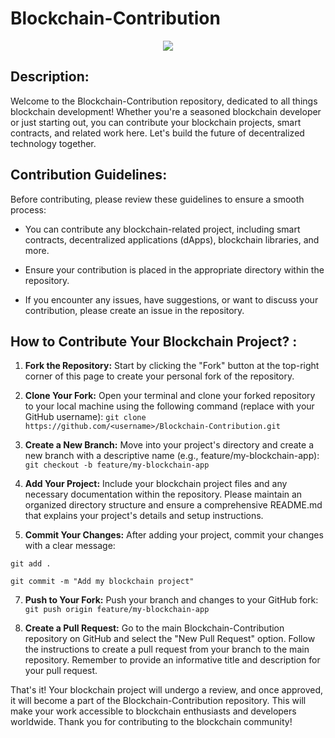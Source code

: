# Blockchain-Contribution
<div align="center">
  <img src="https://github.com/Trinity-Developers-Club/Blockchain-Contribution/assets/92802892/71c54f3f-2a0a-425d-84dd-6670272574eb"/>
</div>

## Description:
Welcome to the Blockchain-Contribution repository, dedicated to all things blockchain development! Whether you're a seasoned blockchain developer or just starting out, you can contribute your blockchain projects, smart contracts, and related work here. Let's build the future of decentralized technology together.

## Contribution Guidelines:
Before contributing, please review these guidelines to ensure a smooth process:

- You can contribute any blockchain-related project, including smart contracts, decentralized applications (dApps), blockchain libraries, and more.

- Ensure your contribution is placed in the appropriate directory within the repository.

- If you encounter any issues, have suggestions, or want to discuss your contribution, please create an issue in the repository.

## How to Contribute Your Blockchain Project? :

1. <b>Fork the Repository:</b> Start by clicking the "Fork" button at the top-right corner of this page to create your personal fork of the repository.

2. <b>Clone Your Fork:</b> Open your terminal and clone your forked repository to your local machine using the following command (replace <username> with your GitHub username):
``git clone https://github.com/<username>/Blockchain-Contribution.git``

3. <b>Create a New Branch:</b> Move into your project's directory and create a new branch with a descriptive name (e.g., feature/my-blockchain-app):
``git checkout -b feature/my-blockchain-app``

4. <b>Add Your Project:</b> Include your blockchain project files and any necessary documentation within the repository. Please maintain an organized directory structure and ensure a comprehensive README.md that explains your project's details and setup instructions.

5. <b>Commit Your Changes:</b> After adding your project, commit your changes with a clear message:

``git add .``

``git commit -m "Add my blockchain project"``

7. <b>Push to Your Fork:</b> Push your branch and changes to your GitHub fork:
``git push origin feature/my-blockchain-app``

8. <b>Create a Pull Request:</b> Go to the main Blockchain-Contribution repository on GitHub and select the "New Pull Request" option. Follow the instructions to create a pull request from your branch to the main repository. Remember to provide an informative title and description for your pull request.

That's it! Your blockchain project will undergo a review, and once approved, it will become a part of the Blockchain-Contribution repository. This will make your work accessible to blockchain enthusiasts and developers worldwide. Thank you for contributing to the blockchain community!
